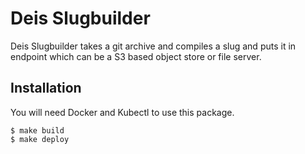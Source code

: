 # Deis Slugbuilder

Deis Slugbuilder takes a git archive and compiles a slug and puts it in endpoint which can be a S3 based object store or file server.

## Installation

You will need Docker and Kubectl to use this package.

```
$ make build
$ make deploy
```
